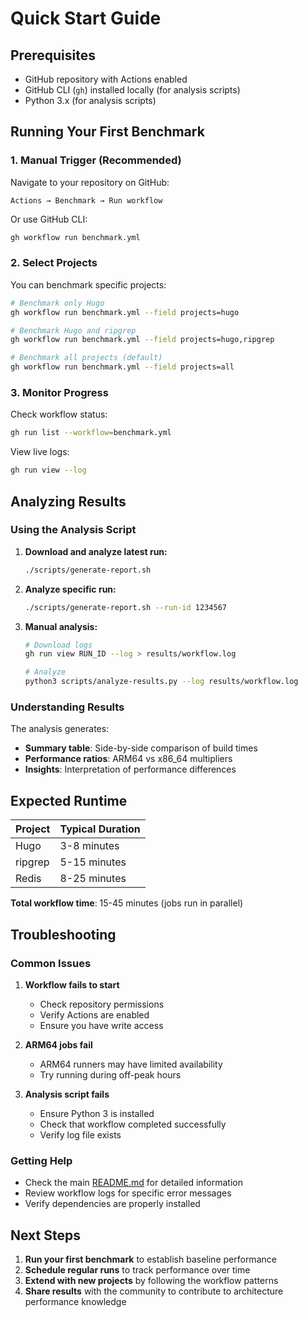 # Quick Start Guide

## Prerequisites

- GitHub repository with Actions enabled
- GitHub CLI (`gh`) installed locally (for analysis scripts)
- Python 3.x (for analysis scripts)

## Running Your First Benchmark

### 1. Manual Trigger (Recommended)

Navigate to your repository on GitHub:
```
Actions → Benchmark → Run workflow
```

Or use GitHub CLI:
```bash
gh workflow run benchmark.yml
```

### 2. Select Projects

You can benchmark specific projects:
```bash
# Benchmark only Hugo
gh workflow run benchmark.yml --field projects=hugo

# Benchmark Hugo and ripgrep
gh workflow run benchmark.yml --field projects=hugo,ripgrep

# Benchmark all projects (default)
gh workflow run benchmark.yml --field projects=all
```

### 3. Monitor Progress

Check workflow status:
```bash
gh run list --workflow=benchmark.yml
```

View live logs:
```bash
gh run view --log
```

## Analyzing Results

### Using the Analysis Script

1. **Download and analyze latest run:**
   ```bash
   ./scripts/generate-report.sh
   ```

2. **Analyze specific run:**
   ```bash
   ./scripts/generate-report.sh --run-id 1234567
   ```

3. **Manual analysis:**
   ```bash
   # Download logs
   gh run view RUN_ID --log > results/workflow.log
   
   # Analyze
   python3 scripts/analyze-results.py --log results/workflow.log
   ```

### Understanding Results

The analysis generates:
- **Summary table**: Side-by-side comparison of build times
- **Performance ratios**: ARM64 vs x86_64 multipliers
- **Insights**: Interpretation of performance differences

## Expected Runtime

| Project | Typical Duration |
|---------|------------------|
| Hugo    | 3-8 minutes      |
| ripgrep | 5-15 minutes     |
| Redis   | 8-25 minutes     |

**Total workflow time**: 15-45 minutes (jobs run in parallel)

## Troubleshooting

### Common Issues

1. **Workflow fails to start**
   - Check repository permissions
   - Verify Actions are enabled
   - Ensure you have write access

2. **ARM64 jobs fail**
   - ARM64 runners may have limited availability
   - Try running during off-peak hours

3. **Analysis script fails**
   - Ensure Python 3 is installed
   - Check that workflow completed successfully
   - Verify log file exists

### Getting Help

- Check the main [README.md](README.md) for detailed information
- Review workflow logs for specific error messages
- Verify dependencies are properly installed

## Next Steps

1. **Run your first benchmark** to establish baseline performance
2. **Schedule regular runs** to track performance over time
3. **Extend with new projects** by following the workflow patterns
4. **Share results** with the community to contribute to architecture performance knowledge